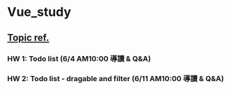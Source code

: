 # Vue_study

## [Topic ref.](https://docs.google.com/document/d/1RnfIgvG_nsXwXRCLfrQGYjIHsvFlYpqqIWLdNGgpNao/edit?usp=sharing)

### HW 1: Todo list (6/4 AM10:00 導讀 & Q&A)

### HW 2: Todo list - dragable and filter (6/11 AM10:00 導讀 & Q&A)
